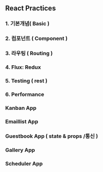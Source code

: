 ## React Practices

### 1. 기본개념( Basic )

### 2. 컴포넌트 ( Component )

### 3. 라우팅 ( Routing )

### 4. Flux: Redux

### 5. Testing ( rest )

### 6. Performance

### Kanban App

### Emaillist App

### Guestbook App ( state & props /통신 )

### Gallery App

### Scheduler App
